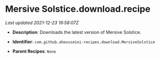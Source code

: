 # Mersive Solstice.download.recipe

_Last updated 2021-12-23 19:58:07Z_

- **Description**: Downloads the latest version of Mersive Solstice.

- **Identifier**: `com.github.ahousseini-recipes.download.MersiveSolstice`

- **Parent Recipes**: `None`